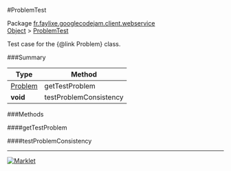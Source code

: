 #ProblemTest

Package [fr.faylixe.googlecodejam.client.webservice](../)<br>
[Object](../../../../java/langObject.md) > [ProblemTest](ProblemTest.md)

Test case for the {@link Problem} class.

###Summary


| Type | Method |
| --- | --- |
| [Problem](Problem.md) | getTestProblem |
| **void** | testProblemConsistency |

###Methods

####getTestProblem


####testProblemConsistency


---
[![Marklet](https://img.shields.io/badge/Generated%20by-Marklet-green.svg)](https://github.com/Faylixe/marklet)